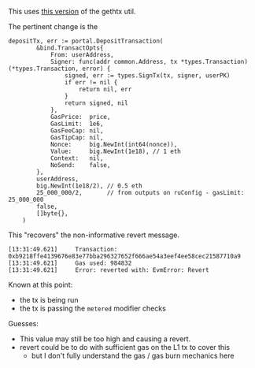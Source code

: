 This uses [this version](https://github.com/NiloCK/gethtx/tree/73a855916ad71c945dc1b2bcf8ba24fedd133b2f) of the gethtx util.

The pertinent change is the

```golang
depositTx, err := portal.DepositTransaction(
		&bind.TransactOpts{
			From: userAddress,
			Signer: func(addr common.Address, tx *types.Transaction) (*types.Transaction, error) {
				signed, err := types.SignTx(tx, signer, userPK)
				if err != nil {
					return nil, err
				}
				return signed, nil
			},
			GasPrice:  price,
			GasLimit:  1e6,
			GasFeeCap: nil,
			GasTipCap: nil,
			Nonce:     big.NewInt(int64(nonce)),
			Value:     big.NewInt(1e18), // 1 eth
			Context:   nil,
			NoSend:    false,
		},
		userAddress,
		big.NewInt(1e18/2), // 0.5 eth
		25_000_000/2,       // from outputs on ruConfig - gasLimit: 25_000_000
		false,
		[]byte{},
	)
```

This "recovers" the non-informative revert message.

```log
[13:31:49.621]     Transaction: 0xb9218ffe4139676e83e77bba296327652f666ae54a3eef4ee58cec21587710a9
[13:31:49.621]     Gas used: 984832
[13:31:49.621]     Error: reverted with: EvmError: Revert
```

Known at this point:

- the tx is being run
- the tx is passing the `metered` modifier checks

Guesses:

- This value may still be too high and causing a revert.
- revert could be to do with sufficient gas on the L1 tx to cover this
  - but I don't fully understand the gas / gas burn mechanics here
